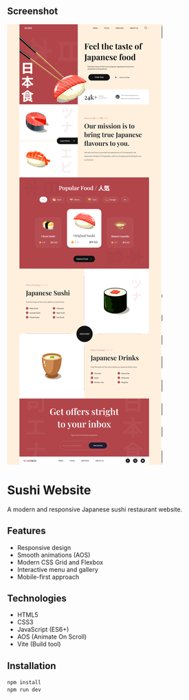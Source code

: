 ## Screenshot

![Project Screenshot](assets/ss.png)

# Sushi Website

A modern and responsive Japanese sushi restaurant website.

## Features

- Responsive design
- Smooth animations (AOS)
- Modern CSS Grid and Flexbox
- Interactive menu and gallery
- Mobile-first approach

## Technologies

- HTML5
- CSS3
- JavaScript (ES6+)
- AOS (Animate On Scroll)
- Vite (Build tool)

## Installation

```bash
npm install
npm run dev
```

